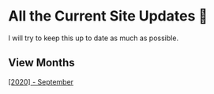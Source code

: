 # All the Current Site Updates 📝
I will try to keep this up to date as much as possible.

## View Months

<a href="#">[2020] - September</a>
